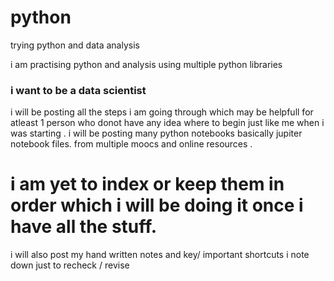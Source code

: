 # python
trying python and data analysis

i am practising python and analysis using multiple python libraries 
### i want to be a data scientist
i will be posting all the steps i am going through which may be helpfull for atleast 1 person who donot have any idea where to begin just like me when i was starting .
i will be posting many python notebooks basically jupiter notebook files.
from multiple moocs and online resources .
# i am yet to index or keep them in order which i will be doing it once i have all the stuff.
i will also post my hand written notes and key/ important shortcuts i note down just to recheck / revise
